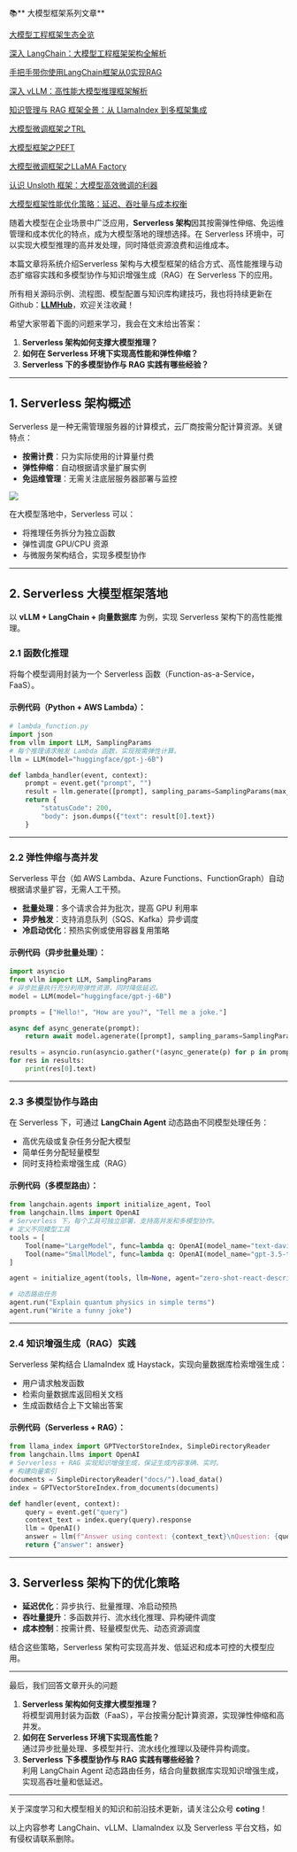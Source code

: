 📚** 大模型框架系列文章**

[大模型工程框架生态全览](https://zhuanlan.zhihu.com/p/1946500640349094644)

[深入 LangChain：大模型工程框架架构全解析](https://zhuanlan.zhihu.com/p/1946599445497095365)

[手把手带你使用LangChain框架从0实现RAG](https://zhuanlan.zhihu.com/p/1946857016162252076)

[深入 vLLM：高性能大模型推理框架解析](https://zhuanlan.zhihu.com/p/1947248904983811905)

[知识管理与 RAG 框架全景：从 LlamaIndex 到多框架集成](https://zhuanlan.zhihu.com/p/1947256018003277719)

[大模型微调框架之TRL](https://zhuanlan.zhihu.com/p/1947619721609458855)

[大模型框架之PEFT](https://zhuanlan.zhihu.com/p/1947740801435141966)

[大模型微调框架之LLaMA Factory](https://zhuanlan.zhihu.com/p/1948495051077419932)

[认识 Unsloth 框架：大模型高效微调的利器](https://zhuanlan.zhihu.com/p/1948871656484344634)

[大模型框架性能优化策略：延迟、吞吐量与成本权衡](https://zhuanlan.zhihu.com/p/1949038479997658940)

随着大模型在企业场景中广泛应用，**Serverless 架构**因其按需弹性伸缩、免运维管理和成本优化的特点，成为大模型落地的理想选择。在 Serverless 环境中，可以实现大模型推理的高并发处理，同时降低资源浪费和运维成本。

本篇文章将系统介绍Serverless 架构与大模型框架的结合方式、高性能推理与动态扩缩容实践和多模型协作与知识增强生成（RAG）在 Serverless 下的应用。

<font style="color:rgb(25, 27, 31);">所有相关源码示例、流程图、模型配置与知识库构建技巧，我也将持续更新在Github：</font>[**<font style="color:rgb(25, 27, 31);">LLMHub</font>**](https://github.com/algcoting/LLMHub)<font style="color:rgb(25, 27, 31);">，欢迎关注收藏！</font>

希望大家带着下面的问题来学习，我会在文末给出答案：

1. **Serverless 架构如何支撑大模型推理？**
2. **如何在 Serverless 环境下实现高性能和弹性伸缩？**
3. **Serverless 下的多模型协作与 RAG 实践有哪些经验？**

---

## 1. Serverless 架构概述
Serverless 是一种无需管理服务器的计算模式，云厂商按需分配计算资源。关键特点：

+ **按需计费**：只为实际使用的计算量付费
+ **弹性伸缩**：自动根据请求量扩展实例
+ **免运维管理**：无需关注底层服务器部署与监控

![](https://cdn.nlark.com/yuque/0/2025/png/28454971/1756947584114-5ec50e3d-40df-4ee0-89dc-4f25e8aacef5.png)

在大模型落地中，Serverless 可以：

+ 将推理任务拆分为独立函数
+ 弹性调度 GPU/CPU 资源
+ 与微服务架构结合，实现多模型协作

---

## 2. Serverless 大模型框架落地
以 **vLLM + LangChain + 向量数据库** 为例，实现 Serverless 架构下的高性能推理。

### 2.1 函数化推理
将每个模型调用封装为一个 Serverless 函数（Function-as-a-Service，FaaS）。

#### 示例代码（Python + AWS Lambda）：
```python
# lambda_function.py
import json
from vllm import LLM, SamplingParams
# 每个推理请求触发 Lambda 函数，实现按需弹性计算。
llm = LLM(model="huggingface/gpt-j-6B")

def lambda_handler(event, context):
    prompt = event.get("prompt", "")
    result = llm.generate([prompt], sampling_params=SamplingParams(max_output_tokens=100))
    return {
        "statusCode": 200,
        "body": json.dumps({"text": result[0].text})
    }
```

---

### 2.2 弹性伸缩与高并发
Serverless 平台（如 AWS Lambda、Azure Functions、FunctionGraph）自动根据请求量扩容，无需人工干预。

+ **批量处理**：多个请求合并为批次，提高 GPU 利用率
+ **异步触发**：支持消息队列（SQS、Kafka）异步调度
+ **冷启动优化**：预热实例或使用容器复用策略

#### 示例代码（异步批量处理）：
```python
import asyncio
from vllm import LLM, SamplingParams
# 异步批量执行充分利用弹性资源，同时降低延迟。
model = LLM(model="huggingface/gpt-j-6B")

prompts = ["Hello!", "How are you?", "Tell me a joke."]

async def async_generate(prompt):
    return await model.agenerate([prompt], sampling_params=SamplingParams(max_output_tokens=50))

results = asyncio.run(asyncio.gather(*(async_generate(p) for p in prompts)))
for res in results:
    print(res[0].text)
```

---

### 2.3 多模型协作与路由
在 Serverless 下，可通过 **LangChain Agent** 动态路由不同模型处理任务：

+ 高优先级或复杂任务分配大模型
+ 简单任务分配轻量模型
+ 同时支持检索增强生成（RAG）

#### 示例代码（多模型路由）：
```python
from langchain.agents import initialize_agent, Tool
from langchain.llms import OpenAI
# Serverless 下，每个工具可独立部署，支持高并发和多模型协作。
# 定义不同模型工具
tools = [
    Tool(name="LargeModel", func=lambda q: OpenAI(model_name="text-davinci-003")(q), description="Complex tasks"),
    Tool(name="SmallModel", func=lambda q: OpenAI(model_name="gpt-3.5-turbo")(q), description="Simple tasks")
]

agent = initialize_agent(tools, llm=None, agent="zero-shot-react-description", verbose=True)

# 动态路由任务
agent.run("Explain quantum physics in simple terms")
agent.run("Write a funny joke")
```

---

### 2.4 知识增强生成（RAG）实践
Serverless 架构结合 LlamaIndex 或 Haystack，实现向量数据库检索增强生成：

+ 用户请求触发函数
+ 检索向量数据库返回相关文档
+ 生成函数结合上下文输出答案

#### 示例代码（Serverless + RAG）：
```python
from llama_index import GPTVectorStoreIndex, SimpleDirectoryReader
from langchain.llms import OpenAI
# Serverless + RAG 实现知识增强生成，保证生成内容准确、实时。
# 构建向量索引
documents = SimpleDirectoryReader("docs/").load_data()
index = GPTVectorStoreIndex.from_documents(documents)

def handler(event, context):
    query = event.get("query")
    context_text = index.query(query).response
    llm = OpenAI()
    answer = llm(f"Answer using context: {context_text}\nQuestion: {query}")
    return {"answer": answer}
```

---

## 3. Serverless 架构下的优化策略
+ **延迟优化**：异步执行、批量推理、冷启动预热
+ **吞吐量提升**：多函数并行、流水线化推理、异构硬件调度
+ **成本控制**：按需计费、轻量模型优先、动态资源调度

结合这些策略，Serverless 架构可实现高并发、低延迟和成本可控的大模型应用。

---

最后，我们回答文章开头的问题

1. **Serverless 架构如何支撑大模型推理？**  
将模型调用封装为函数（FaaS），平台按需分配计算资源，实现弹性伸缩和高并发。
2. **如何在 Serverless 环境下实现高性能？**  
通过异步批量处理、多模型并行、流水线化推理以及硬件异构调度。
3. **Serverless 下多模型协作与 RAG 实践有哪些经验？**  
利用 LangChain Agent 动态路由任务，结合向量数据库实现知识增强生成，实现高吞吐量和低延迟。

---

关于深度学习和大模型相关的知识和前沿技术更新，请关注公众号 **coting**！

以上内容参考 LangChain、vLLM、LlamaIndex 以及 Serverless 平台文档，如有侵权请联系删除。



